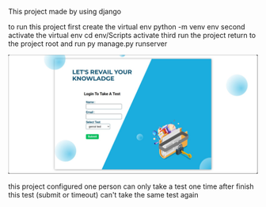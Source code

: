 This project made by using django

to run this project
first create the virtual env
python -m venv env
second activate the virtual env
cd env/Scripts
activate
third run the project
return to the project root and run
py manage.py runserver

![alt text](mcq/static/images/login.jpg)

this project configured one person can only take a test one time after finish this test (submit or timeout) can't take the same test again
